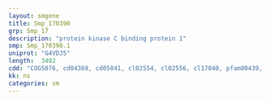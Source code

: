 ```yaml
---
layout: smgene
title: Smp_170390
grp: Smp_17
description: "protein kinase C binding protein 1"
smp: Smp_170390.1
uniprot: "G4VDJ5"
length:  3402
cdd: "COG5076, cd04369, cd05841, cl02554, cl02556, cl17040, pfam00439, pfam00628, pfam00855, smart00249, smart00297"
kk: ns
categories: sm
---
```

